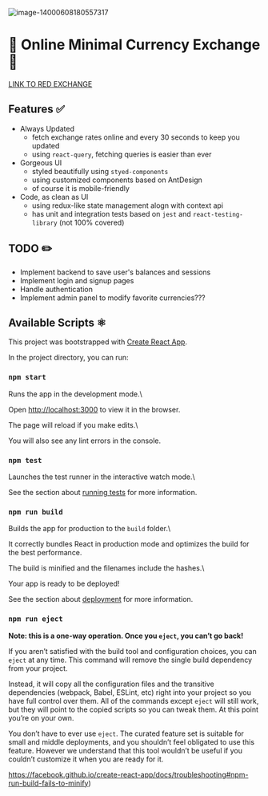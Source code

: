 
![image-14000608180557317](https://i.ibb.co/d5dyNnL/IMAGE-1400-06-08-18-28-58.jpg)

  

# 💢 Online Minimal Currency Exchange 💢
[LINK TO RED EXCHANGE](https://github.com/arminayat/red-exchange)

## Features ✅

 - Always Updated
	 - fetch exchange rates online and every 30 seconds to keep you updated
	 - using `react-query`, fetching queries is easier than ever
 - Gorgeous UI
	 - styled beautifully using `styed-components`
	 - using customized components based on AntDesign
	 - of course it is mobile-friendly
 - Code, as clean as UI
	 - using redux-like state management alogn with context api
	 - has unit and integration tests based on `jest` and `react-testing-library` (not 100% covered)

## TODO ✏️
- Implement backend to save user's balances and sessions
- Implement login and signup pages
- Handle authentication
- Implement admin panel to modify favorite currencies???

## Available Scripts ⚛️

  This project was bootstrapped with [Create React App](https://github.com/facebook/create-react-app).

In the project directory, you can run:

  

### `npm start`

  

Runs the app in the development mode.\

Open [http://localhost:3000](http://localhost:3000) to view it in the browser.

  

The page will reload if you make edits.\

You will also see any lint errors in the console.

  

### `npm test`

  

Launches the test runner in the interactive watch mode.\

See the section about [running tests](https://facebook.github.io/create-react-app/docs/running-tests) for more information.

  

### `npm run build`

  

Builds the app for production to the `build` folder.\

It correctly bundles React in production mode and optimizes the build for the best performance.

  

The build is minified and the filenames include the hashes.\

Your app is ready to be deployed!

  

See the section about [deployment](https://facebook.github.io/create-react-app/docs/deployment) for more information.

  

### `npm run eject`

  

**Note: this is a one-way operation. Once you `eject`, you can’t go back!**

  

If you aren’t satisfied with the build tool and configuration choices, you can `eject` at any time. This command will remove the single build dependency from your project.

  

Instead, it will copy all the configuration files and the transitive dependencies (webpack, Babel, ESLint, etc) right into your project so you have full control over them. All of the commands except `eject` will still work, but they will point to the copied scripts so you can tweak them. At this point you’re on your own.

  

You don’t have to ever use `eject`. The curated feature set is suitable for small and middle deployments, and you shouldn’t feel obligated to use this feature. However we understand that this tool wouldn’t be useful if you couldn’t customize it when you are ready for it.

  

https://facebook.github.io/create-react-app/docs/troubleshooting#npm-run-build-fails-to-minify)